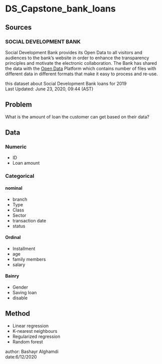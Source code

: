 # DS_Capstone_bank_loans


## Sources

### SOCIAL DEVELOPMENT BANK  
  
Social Development Bank provides its Open Data to all visitors and audiences to the bank’s website in order to enhance the transparency principles and motivate the electronic collaboration. The Bank has shared the data with the [Open Data](https://www.data.gov.sa/Data/en/organization/social_development_bank) Platform which contains number of files with different data in different formats that make it easy to process and re-use.
  
  

this dataset about Social Development Bank loans for 2019  
Last Updated:	June 23, 2020, 09:44 (AST)

## Problem 

What is the amount of loan the customer can get based on their data?

## Data 
  
### Numeric   
- ID  
- Loan amount  
  
### Categorical 
#### nominal  
- branch   
- Type  
- Class   
- Sector  
- transaction date  
- status  
#### Ordinal   
- Installment  
- age   
- family members   
- salary 
#### Bainry  
- Gender   
- Saving loan  
- disable  


## Method
- Linear regression  
- K-nearest neighbours  
- Regularized regression  
- Random forest  







author: Bashayr Alghamdi  
date:6/12/2020
